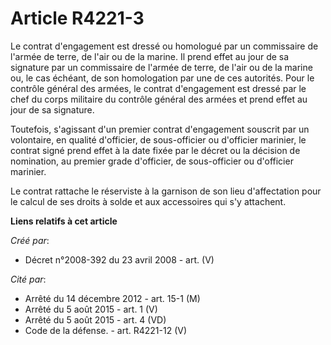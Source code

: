 # Article R4221-3

Le contrat d'engagement est dressé ou homologué par un commissaire de l'armée de terre, de l'air ou de la marine. Il prend
effet au jour de sa signature par un commissaire de l'armée de terre, de l'air ou de la marine ou, le cas échéant, de son
homologation par une de ces autorités. Pour le contrôle général des armées, le contrat d'engagement est dressé par le chef du
corps militaire du contrôle général des armées et prend effet au jour de sa signature.

Toutefois, s'agissant d'un premier contrat d'engagement souscrit par un volontaire, en qualité d'officier, de sous-officier
ou d'officier marinier, le contrat signé prend effet à la date fixée par le décret ou la décision de nomination, au premier
grade d'officier, de sous-officier ou d'officier marinier.

Le contrat rattache le réserviste à la garnison de son lieu d'affectation pour le calcul de ses droits à solde et aux
accessoires qui s'y attachent.

**Liens relatifs à cet article**

_Créé par_:

  - Décret n°2008-392 du 23 avril 2008 - art. (V)

_Cité par_:

  - Arrêté du 14 décembre 2012 - art. 15-1 (M)
  - Arrêté du 5 août 2015 - art. 1 (V)
  - Arrêté du 5 août 2015 - art. 4 (VD)
  - Code de la défense. - art. R4221-12 (V)
